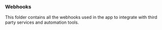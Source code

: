 ### Webhooks

This folder contains all the webhooks used in the app to integrate with third party services and automation tools.
